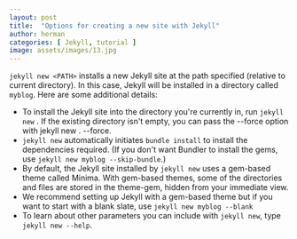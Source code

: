 ```yaml
---
layout: post
title:  "Options for creating a new site with Jekyll"
author: herman
categories: [ Jekyll, tutorial ]
image: assets/images/13.jpg
---
```


`jekyll new <PATH>` installs a new Jekyll site at the path specified (relative to current directory). In this case, Jekyll will be installed in a directory called `myblog`. Here are some additional details:

- To install the Jekyll site into the directory you're currently in, run `jekyll new` . If the existing directory isn't empty, you can pass the --force option with jekyll new . --force.
- `jekyll new` automatically initiates `bundle install` to install the dependencies required. (If you don't want Bundler to install the gems, use `jekyll new myblog --skip-bundle`.)
- By default, the Jekyll site installed by `jekyll new` uses a gem-based theme called Minima. With gem-based themes, some of the directories and files are stored in the theme-gem, hidden from your immediate view.
- We recommend setting up Jekyll with a gem-based theme but if you want to start with a blank slate, use `jekyll new myblog --blank`
- To learn about other parameters you can include with `jekyll new`, type `jekyll new --help`.